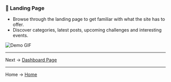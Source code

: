 ### 🌟 Landing Page
  
  - Browse through the landing page to get familiar with what the site has to offer.
  - Discover categories, latest posts, upcoming challenges and interesting events.
    
![Demo GIF](https://github.com/denniesia/beaunity/blob/main/docs/assets/home_page.gif)


---
Next -> [Dashboard Page](https://github.com/denniesia/beaunity/blob/main/docs/pages/dashboard.md)

--- 
Home -> [Home](https://github.com/denniesia/beaunity?tab=readme-ov-file#readme)
